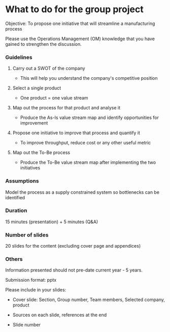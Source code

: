 # What to do for the group project

Objective: To propose one initiative that will streamline a manufacturing process

Please use the Operations Management (OM) knowledge that you have gained to strengthen the discussion.

### Guidelines

1. Carry out a SWOT of the company

    - This will help you understand the company's competitive position

2. Select a single product

    - One product = one value stream

3. Map out the process for that product and analyse it

    - Produce the As-Is value stream map and identify opportunities for improvement

4. Propose one initiative to improve that process and quantify it

    - To improve throughput, reduce cost or any other useful metric

5. Map out the To-Be process

    - Produce the To-Be value stream map after implementing the two initiatives

### Assumptions

Model the process as a supply constrained system so bottlenecks can be identified

### Duration

15 minutes (presentation) + 5 minutes (Q&A)

### Number of slides

20 slides for the content (excluding cover page and appendices)

### Others

Information presented should not pre-date current year - 5 years.

Submission format: pptx

Please include in your slides:

- Cover slide: Section, Group number, Team members, Selected company, product

- Sources on each slide, references at the end

- Slide number
